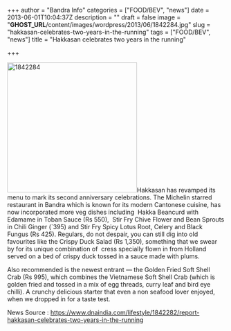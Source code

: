 +++
author = "Bandra Info"
categories = ["FOOD/BEV", "news"]
date = 2013-06-01T10:04:37Z
description = ""
draft = false
image = "__GHOST_URL__/content/images/wordpress/2013/06/1842284.jpg"
slug = "hakkasan-celebrates-two-years-in-the-running"
tags = ["FOOD/BEV", "news"]
title = "Hakkasan celebrates two years in the running"

+++


<p><a href="https://i1.wp.com/bandra.info/wp-content/uploads/2013/06/1842284.jpg?ssl=1"><img loading="lazy" class=" wp-image-2747 alignleft" alt="1842284" src="https://i1.wp.com/bandra.info/wp-content/uploads/2013/06/1842284.jpg?resize=300%2C300&#038;ssl=1" width="300" height="300" srcset="https://i1.wp.com/bandra.info/wp-content/uploads/2013/06/1842284.jpg?w=500&amp;ssl=1 500w, https://i1.wp.com/bandra.info/wp-content/uploads/2013/06/1842284.jpg?resize=150%2C150&amp;ssl=1 150w, https://i1.wp.com/bandra.info/wp-content/uploads/2013/06/1842284.jpg?resize=300%2C300&amp;ssl=1 300w" sizes="(max-width: 300px) 100vw, 300px" data-recalc-dims="1" /></a>Hakkasan has revamped its menu to mark its second anniversary celebrations. The Michelin starred restaurant in Bandra which is known for its modern Cantonese cuisine, has now incorporated more veg dishes including  Hakka Beancurd with Edamame in Toban Sauce (Rs 550),  Stir Fry Chive Flower and Bean Sprouts in Chili Ginger (`395) and Stir Fry Spicy Lotus Root, Celery and Black Fungus (Rs 425). Regulars, do not despair, you can still dig into old favourites like the Crispy Duck Salad (Rs 1,350), something that we swear by for its unique combination of  cress specially flown in from Holland served on a bed of crispy duck tossed in a sauce made with plums.</p>
<p>Also recommended is the newest entrant — the Golden Fried Soft Shell Crab (Rs 995), which combines the Vietnamese Soft Shell Crab (which is golden fried and tossed in a mix of egg threads, curry leaf and bird eye chilli). A crunchy delicious starter that even a non seafood lover enjoyed, when we dropped in for a taste test.</p>
<p>News Source : <a href="https://www.dnaindia.com/lifestyle/1842282/report-hakkasan-celebrates-two-years-in-the-running">https://www.dnaindia.com/lifestyle/1842282/report-hakkasan-celebrates-two-years-in-the-running</a></p>



